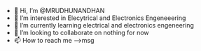 - 👋 Hi, I’m @MRUDHUNANDHAN
- 👀 I’m interested in Elecytrical and Electronics Engeneeering
- 🌱 I’m currently learning electrical and electronics engeneering
- 💞️ I’m looking to collaborate on nothing for now
- 📫 How to reach me -->msg

<!---
MRUDHUNANDHAN/MRUDHUNANDHAN is a ✨ special ✨ repository because its `README.md` (this file) appears on your GitHub profile.
You can click the Preview link to take a look at your changes.
--->
